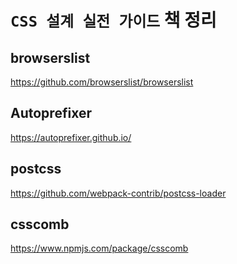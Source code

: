 # `CSS 설계 실전 가이드` 책 정리  


## browserslist
https://github.com/browserslist/browserslist

## Autoprefixer
https://autoprefixer.github.io/  

## postcss
https://github.com/webpack-contrib/postcss-loader

## csscomb
https://www.npmjs.com/package/csscomb